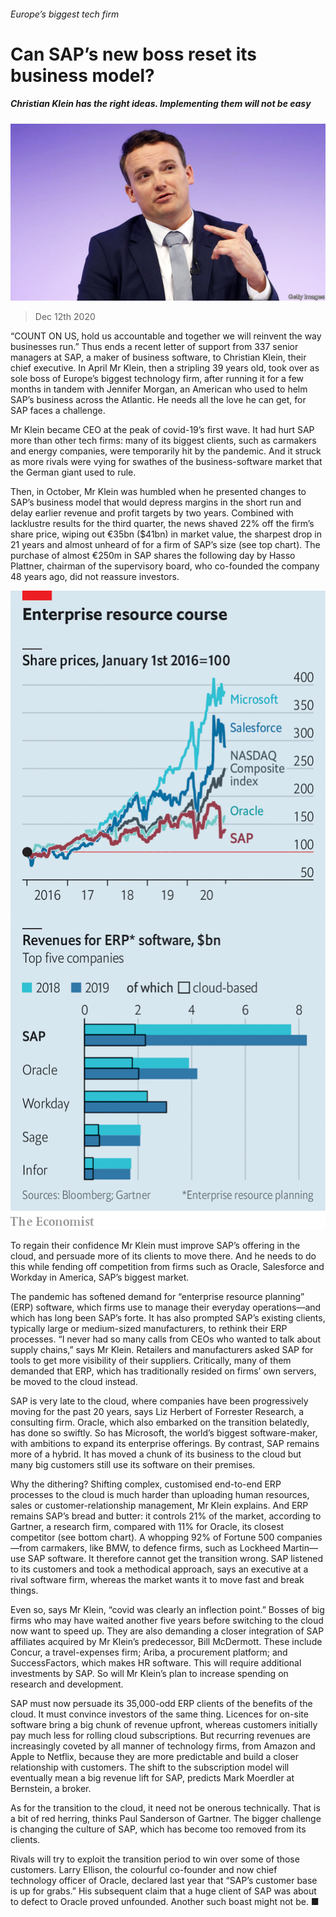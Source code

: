 ###### Europe’s biggest tech firm

# Can SAP’s new boss reset its business model? 

##### Christian Klein has the right ideas. Implementing them will not be easy 

![image](images/20201212_WBP503.jpg) 

> Dec 12th 2020 


“COUNT ON US, hold us accountable and together we will reinvent the way businesses run.” Thus ends a recent letter of support from 337 senior managers at SAP, a maker of business software, to Christian Klein, their chief executive. In April Mr Klein, then a stripling 39 years old, took over as sole boss of Europe’s biggest technology firm, after running it for a few months in tandem with Jennifer Morgan, an American who used to helm SAP’s business across the Atlantic. He needs all the love he can get, for SAP faces a challenge.


Mr Klein became CEO at the peak of covid-19’s first wave. It had hurt SAP more than other tech firms: many of its biggest clients, such as carmakers and energy companies, were temporarily hit by the pandemic. And it struck as more rivals were vying for swathes of the business-software market that the German giant used to rule.



Then, in October, Mr Klein was humbled when he presented changes to SAP’s business model that would depress margins in the short run and delay earlier revenue and profit targets by two years. Combined with lacklustre results for the third quarter, the news shaved 22% off the firm’s share price, wiping out €35bn ($41bn) in market value, the sharpest drop in 21 years and almost unheard of for a firm of SAP’s size (see top chart). The purchase of almost €250m in SAP shares the following day by Hasso Plattner, chairman of the supervisory board, who co-founded the company 48 years ago, did not reassure investors.

![image](images/20201212_WBC065.png) 



To regain their confidence Mr Klein must improve SAP’s offering in the cloud, and persuade more of its clients to move there. And he needs to do this while fending off competition from firms such as Oracle, Salesforce and Workday in America, SAP’s biggest market.


The pandemic has softened demand for “enterprise resource planning” (ERP) software, which firms use to manage their everyday operations—and which has long been SAP’s forte. It has also prompted SAP’s existing clients, typically large or medium-sized manufacturers, to rethink their ERP processes. “I never had so many calls from CEOs who wanted to talk about supply chains,” says Mr Klein. Retailers and manufacturers asked SAP for tools to get more visibility of their suppliers. Critically, many of them demanded that ERP, which has traditionally resided on firms’ own servers, be moved to the cloud instead.


SAP is very late to the cloud, where companies have been progressively moving for the past 20 years, says Liz Herbert of Forrester Research, a consulting firm. Oracle, which also embarked on the transition belatedly, has done so swiftly. So has Microsoft, the world’s biggest software-maker, with ambitions to expand its enterprise offerings. By contrast, SAP remains more of a hybrid. It has moved a chunk of its business to the cloud but many big customers still use its software on their premises.


Why the dithering? Shifting complex, customised end-to-end ERP processes to the cloud is much harder than uploading human resources, sales or customer-relationship management, Mr Klein explains. And ERP remains SAP’s bread and butter: it controls 21% of the market, according to Gartner, a research firm, compared with 11% for Oracle, its closest competitor (see bottom chart). A whopping 92% of Fortune 500 companies—from carmakers, like BMW, to defence firms, such as Lockheed Martin—use SAP software. It therefore cannot get the transition wrong. SAP listened to its customers and took a methodical approach, says an executive at a rival software firm, whereas the market wants it to move fast and break things. 


Even so, says Mr Klein, “covid was clearly an inflection point.” Bosses of big firms who may have waited another five years before switching to the cloud now want to speed up. They are also demanding a closer integration of SAP affiliates acquired by Mr Klein’s predecessor, Bill McDermott. These include Concur, a travel-expenses firm; Ariba, a procurement platform; and SuccessFactors, which makes HR software. This will require additional investments by SAP. So will Mr Klein’s plan to increase spending on research and development.


SAP must now persuade its 35,000-odd ERP clients of the benefits of the cloud. It must convince investors of the same thing. Licences for on-site software bring a big chunk of revenue upfront, whereas customers initially pay much less for rolling cloud subscriptions. But recurring revenues are increasingly coveted by all manner of technology firms, from Amazon and Apple to Netflix, because they are more predictable and build a closer relationship with customers. The shift to the subscription model will eventually mean a big revenue lift for SAP, predicts Mark Moerdler at Bernstein, a broker.


As for the transition to the cloud, it need not be onerous technically. That is a bit of red herring, thinks Paul Sanderson of Gartner. The bigger challenge is changing the culture of SAP, which has become too removed from its clients.


Rivals will try to exploit the transition period to win over some of those customers. Larry Ellison, the colourful co-founder and now chief technology officer of Oracle, declared last year that “SAP’s customer base is up for grabs.” His subsequent claim that a huge client of SAP was about to defect to Oracle proved unfounded. Another such boast might not be. ■

